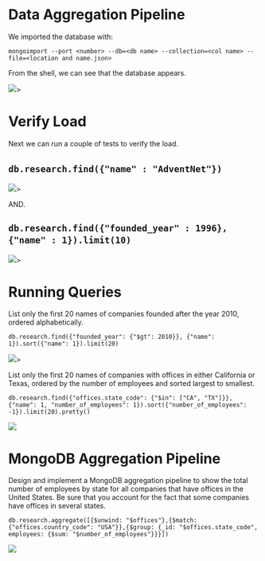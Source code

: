 # Data Aggregation Pipeline

We imported the database with:

```mongoimport --port <number> --db=<db name> --collection=<col name> --file=<location and name.json>```  

From the shell, we can see that the database appears.  

![](show_dbs.PNG)>  

# Verify Load  

Next we can run a couple of tests to verify the load.      

```db.research.find({"name" : "AdventNet"})``` 
&nbsp;
-
![](advent.PNG)>

AND.  

```db.research.find({"founded_year" : 1996},{"name" : 1}).limit(10)``` 
&nbsp;
-
![](founded.PNG)>



# Running Queries 

List only the first 20 names of companies founded after the year 2010, ordered alphabetically.  

```db.research.find({"founded_year": {"$gt": 2010}}, {"name": 1}).sort({"name": 1}).limit(20)```

![](founded_year.PNG)>


List only the first 20 names of companies with offices in either California or Texas, ordered by the number of employees and sorted largest to smallest.

```db.research.find({"offices.state_code": {"$in": ["CA", "TX"]}}, {"name": 1, "number_of_employees": 1}).sort({"number_of_employees": -1}).limit(20).pretty()```

![](noOfemp.gif)




# MongoDB Aggregation Pipeline  

Design and implement a MongoDB aggregation pipeline to show the total number of employees by state for all companies that have offices in the United States. Be sure that you account for the fact that some companies have offices in several states.  

```db.research.aggregate([{$unwind: "$offices"},{$match: {"offices.country_code": "USA"}},{$group: {_id: "$offices.state_code", employees: {$sum: "$number_of_employees"}}}])```  

![](Animation.gif)





